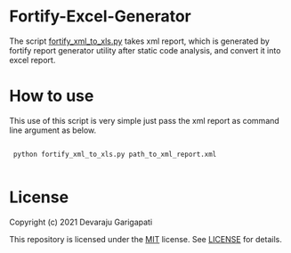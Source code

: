 # Fortify-Excel-Generator
The script [fortify_xml_to_xls.py](https://github.com/devarajug/Fortify-Excel-Generator/blob/main/fortify_xml_to_xls.py) takes xml report, which is generated by fortify report generator utility after static code analysis, and convert it into excel report.

# How to use

This use of this script is very simple just pass the xml report as command line argument as below.

```

 python fortify_xml_to_xls.py path_to_xml_report.xml 
 
 ```

# License

Copyright (c) 2021 Devaraju Garigapati

This repository is licensed under the [MIT](https://opensource.org/licenses/MIT) license.
See [LICENSE](https://opensource.org/licenses/MIT) for details.
